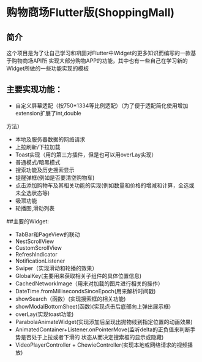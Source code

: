 购物商场Flutter版(ShoppingMall)
======

简介
-----
这个项目是为了让自己学习和巩固对Flutter中Widget的更多知识而编写的一款基于购物商场API所
实现大部分购物APP的功能，其中也有一些自己在学习新的Widget所做的一些功能实现的模板

## 主要实现功能：
* 自定义屏幕适配（按750*1334等比例适配）（为了便于适配简化使用增加extension扩展了int,double

方法）
* 本地及服务器数据的网络请求
* 上拉刷新/下拉加载
* Toast实现（用的第三方插件，但是也可以用overLay实现）
* 普通模式/暗黑模式
* 搜索功能及历史搜索显示
* 提醒弹框(例如是否要清空购物车)
* 点击添加购物车及其相关功能的实现(例如数量和价格的增减和计算，全选或未全选状态等)
* 吸顶功能
* 轮播图,滑动列表

##主要的Widget:
* TabBar和PageView的联动
* NestScrollView
* CustomScrollView
* RefreshIndicator
* NotificationListener
* Swiper（实现滑动和轮播的效果）
* GlobalKey(主要用来获取相关子组件的具体位置信息)
* CachedNetworkImage（用来对加载的图片进行相关的操作）
* DateTime.fromMillisecondsSinceEpoch(用来解析时间戳)
* showSearch（函数）(实现搜索框的相关功能)
* showModalBottomSheet(函数)(实现点击后底部向上弹出展示框)
* overLay(实现toast功能)
* ParabolaAnimateWidget(实现添加后呈现出抛物线到指定位置的动画效果)
* AnimatedContainer+Listener.onPointerMove(监听delta的正负值来判断手势是否处于上拉或者下滑的
状态从而决定搜索框的显示或隐藏)
* VideoPlayerController + ChewieController(实现本地或网络请求的视频播放)











